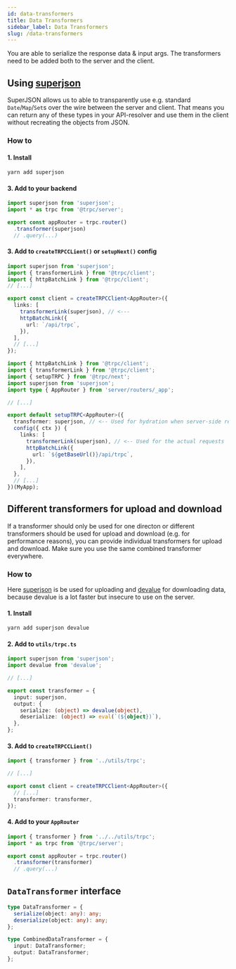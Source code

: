 ```yaml
---
id: data-transformers
title: Data Transformers
sidebar_label: Data Transformers
slug: /data-transformers
---
```


You are able to serialize the response data & input args. The transformers need to be added both to the server and the client.

## Using [superjson](https://github.com/blitz-js/superjson)

SuperJSON allows us to able to transparently use e.g. standard `Date`/`Map`/`Set`s over the wire between the server and client. That means you can return any of these types in your API-resolver and use them in the client without recreating the objects from JSON.

### How to

#### 1. Install

```bash
yarn add superjson
```

#### 3. Add to your backend

```ts
import superjson from 'superjson';
import * as trpc from '@trpc/server';

export const appRouter = trpc.router()
  .transformer(superjson)
  // .query(...)
```
#### 3. Add to `createTRPCCLient()` or `setupNext()` config

```ts
import superjson from 'superjson';
import { transformerLink } from '@trpc/client';
import { httpBatchLink } from '@trpc/client';
// [...]

export const client = createTRPCClient<AppRouter>({
  links: [
    transformerLink(superjson), // <---
    httpBatchLink({
      url: `/api/trpc`,
    }),
  ],
  // [...]
});
```
```ts
import { httpBatchLink } from '@trpc/client';
import { transformerLink } from '@trpc/client';
import { setupTRPC } from '@trpc/next';
import superjson from 'superjson';
import type { AppRouter } from 'server/routers/_app';

// [...]

export default setupTRPC<AppRouter>({
  transformer: superjson, // <-- Used for hydration when server-side rendering
  config({ ctx }) {
    links: [
      transformerLink(superjson), // <-- Used for the actual requests
      httpBatchLink({
        url: `${getBaseUrl()}/api/trpc`,
      }),
    ],
  },
  // [...]
})(MyApp);
```


## Different transformers for upload and download

If a transformer should only be used for one directon or different transformers should be used for upload and download (e.g. for performance reasons), you can provide individual transformers for upload and download. Make sure you use the same combined transformer everywhere.

### How to

Here [superjson](https://github.com/blitz-js/superjson) is be used for uploading and [devalue](https://github.com/Rich-Harris/devalue) for downloading data, because devalue is a lot faster but insecure to use on the server.

#### 1. Install

```bash
yarn add superjson devalue
```

#### 2. Add to `utils/trpc.ts`

```ts
import superjson from 'superjson';
import devalue from 'devalue';

// [...]

export const transformer = {
  input: superjson,
  output: {
    serialize: (object) => devalue(object),
    deserialize: (object) => eval(`(${object})`),
  },
};
```

#### 3. Add to `createTRPCCLient()`

```ts
import { transformer } from '../utils/trpc';

// [...]

export const client = createTRPCClient<AppRouter>({
  // [...]
  transformer: transformer,
});
```

#### 4. Add to your `AppRouter`

```ts
import { transformer } from '../../utils/trpc';
import * as trpc from '@trpc/server';

export const appRouter = trpc.router()
  .transformer(transformer)
  // .query(...)
```


## `DataTransformer` interface

```ts
type DataTransformer = {
  serialize(object: any): any;
  deserialize(object: any): any;
};

type CombinedDataTransformer = {
  input: DataTransformer;
  output: DataTransformer;
};
```
